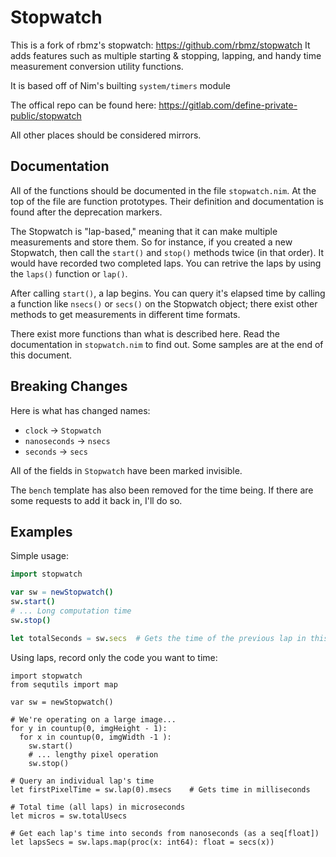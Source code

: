 Stopwatch
=========
This is a fork of rbmz's stopwatch: https://github.com/rbmz/stopwatch
It adds features such as multiple starting & stopping, lapping, and handy time
measurement conversion utility functions.

It is based off of Nim's builting `system/timers` module

The offical repo can be found here:
https://gitlab.com/define-private-public/stopwatch

All other places should be considered mirrors.


Documentation
-------------
All of the functions should be documented in the file `stopwatch.nim`.  At the
top of the file are function prototypes.  Their definition and documentation is
found after the deprecation markers.

The Stopwatch is "lap-based," meaning that it can make multiple measurements and
store them.  So for instance, if you created a new Stopwatch, then call the
`start()` and `stop()` methods twice (in that order).  It would have recorded
two completed laps.  You can retrive the laps by using the `laps()` function or
`lap()`.

After calling `start()`, a lap begins.  You can query it's elapsed time by
calling a function like `nsecs()` or `secs()` on the Stopwatch object; there
exist other methods to get measurements in different time formats.

There exist more functions than what is described here.  Read the documentation
in `stopwatch.nim` to find out.  Some samples are at the end of this document.



Breaking Changes
----------------
Here is what has changed names:

 - `clock` -> `Stopwatch`
 - `nanoseconds` -> `nsecs`
 - `seconds` -> `secs`

All of the fields in `Stopwatch` have been marked invisible.

The `bench` template has also been removed for the time being.  If there are
some requests to add it back in, I'll do so.



Examples
--------

Simple usage:

```nim
import stopwatch

var sw = newStopwatch()
sw.start()
# ... Long computation time
sw.stop()

let totalSeconds = sw.secs  # Gets the time of the previous lap in this case
```


Using laps, record only the code you want to time:

```
import stopwatch
from sequtils import map

var sw = newStopwatch()

# We're operating on a large image...
for y in countup(0, imgHeight - 1):
  for x in countup(0, imgWidth -1 ):
    sw.start()
    # ... lengthy pixel operation
    sw.stop()

# Query an individual lap's time
let firstPixelTime = sw.lap(0).msecs    # Gets time in milliseconds

# Total time (all laps) in microseconds
let micros = sw.totalUsecs

# Get each lap's time into seconds from nanoseconds (as a seq[float])
let lapsSecs = sw.laps.map(proc(x: int64): float = secs(x))
```

